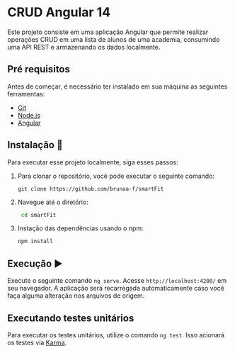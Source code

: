 # CRUD Angular 14
Este projeto consiste em uma aplicação Angular que permite realizar operações CRUD em uma lista de alunos de uma academia, consumindo uma API REST e armazenando os dados localmente.

## Pré requisitos
Antes de começar, é necessário ter instalado em sua máquina as seguintes ferramentas:

- [Git](https://git-scm.com)
- [Node.js](https://nodejs.org/en/)
- [Angular](https://cli.angular.io/)

## Instalação 🔧

Para executar esse projeto localmente, siga esses passos:

1. Para clonar o repositório, você pode executar o seguinte comando:
   
    ```
    git clone https://github.com/brunaa-f/smartFit
    ```
2. Navegue até o diretório:
   
   ```bash
    cd smartFit
    ```
3. Instação das dependências usando o npm:

    ```bash
    npm install
    ```
## Execução ▶

Execute o seguinte comando `ng serve`. Acesse `http://localhost:4200/` em seu navegador. A aplicação será recarregada automaticamente caso você faça alguma alteração nos arquivos de origem.

## Executando testes unitários

Para executar os testes unitários, utilize o comando `ng test`. Isso acionará os testes via [Karma](https://karma-runner.github.io).

